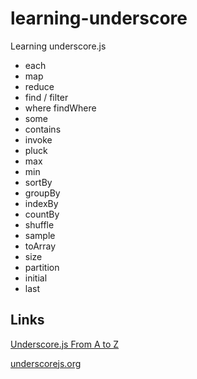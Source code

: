 # learning-underscore

Learning underscore.js

- each
- map
- reduce
- find / filter
- where findWhere
- some
- contains
- invoke
- pluck
- max
- min
- sortBy
- groupBy
- indexBy
- countBy
- shuffle
- sample
- toArray
- size
- partition
- initial
- last

## Links

[Underscore.js From A to Z](https://youtu.be/ywa8BseljUM)

[underscorejs.org](http://underscorejs.org/)


